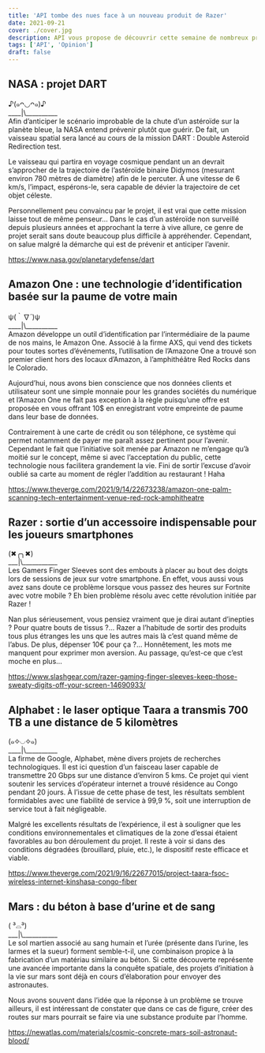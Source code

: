 ```yaml
---
title: 'API tombe des nues face à un nouveau produit de Razer'
date: 2021-09-21
cover: ./cover.jpg
description: API vous propose de découvrir cette semaine de nombreux projets innovants aussi bien dans l'espace que sur terre.
tags: ['API', 'Opinion']
draft: false
---
```


## NASA : projet DART
♪(๑ᴖ◡ᴖ๑)♪     
\_\_\_\_|\\\_\_\_\_\_\_\_\_\_\_     
Afin d’anticiper le scénario improbable de la chute d’un astéroïde sur la planète bleue, la NASA entend prévenir plutôt que guérir.  De fait, un vaisseau spatial sera lancé au cours de la mission DART : Double Asteroïd Redirection test.

Le vaisseau qui partira en voyage cosmique pendant un an devrait s’approcher de la trajectoire de l’astéroïde binaire Didymos (mesurant environ 780 mètres de diamètre) afin de le percuter. À une vitesse de 6 km/s, l’impact, espérons-le, sera capable de dévier la trajectoire de cet objet céleste.

Personnellement peu convaincu par le projet, il est vrai que cette mission laisse tout de même penseur… Dans le cas d’un astéroïde non surveillé depuis plusieurs années et approchant la terre à vive allure, ce genre de projet serait sans doute beaucoup plus difficile à appréhender. Cependant, on salue malgré la démarche qui est de prévenir et anticiper l’avenir.

https://www.nasa.gov/planetarydefense/dart

## Amazon One : une technologie d’identification basée sur la paume de votre main
ψ(｀∇´)ψ    
\_\_\_\_|\\\_\_\_\_\_\_\_\_\_\_     
Amazon développe un outil d’identification par l’intermédiaire de la paume de nos mains, le Amazon One. Associé à la firme AXS, qui vend des tickets pour toutes sortes d’événements, l’utilisation de l’Amazone One a trouvé son premier client hors des locaux d’Amazon, à l’amphithéâtre Red Rocks dans le Colorado.

Aujourd’hui, nous avons bien conscience que nos données clients et utilisateur sont une simple monnaie pour les grandes sociétés du numérique et l’Amazon One ne fait pas exception à la règle puisqu’une offre est proposée en vous offrant 10$ en enregistrant votre empreinte de paume dans leur base de données.

Contrairement à une carte de crédit ou son téléphone, ce système qui permet notamment de payer me paraît assez pertinent pour l’avenir. Cependant le fait que l’initiative soit menée par Amazon ne m’engage qu’à moitié sur le concept, même si avec l’acceptation du public, cette technologie nous facilitera grandement la vie. Fini de sortir l’excuse d’avoir oublié sa carte au moment de régler l’addition au restaurant ! Haha

https://www.theverge.com/2021/9/14/22673238/amazon-one-palm-scanning-tech-entertainment-venue-red-rock-amphitheatre

## Razer : sortie d’un accessoire indispensable pour les joueurs smartphones
(✖╭╮✖)    
\_\_\_|\\\_\_\_\_\_\_\_\_\_\_\_      
Les Gamers Finger Sleeves sont des embouts à placer au bout des doigts lors de sessions de jeux sur votre smartphone. En effet, vous aussi vous avez sans doute ce problème lorsque vous passez des heures sur Fortnite avec votre mobile ? Eh bien problème résolu avec cette révolution initiée par Razer !

Nan plus sérieusement, vous pensiez vraiment que je dirai autant d’inepties ? Pour quatre bouts de tissus ?... Razer a l’habitude de sortir des produits tous plus étranges les uns que les autres mais là c’est quand même de l’abus. De plus, dépenser 10€ pour ça ?... Honnêtement, les mots me manquent pour exprimer mon aversion.
Au passage, qu’est-ce que c’est moche en plus…

https://www.slashgear.com/razer-gaming-finger-sleeves-keep-those-sweaty-digits-off-your-screen-14690933/

## Alphabet : le laser optique Taara a transmis 700 TB a une distance de 5 kilomètres
(๑✧◡✧๑)   
\_\_\_\_|\\\_\_\_\_\_\_\_\_\_\_     
La firme de Google, Alphabet, mène divers projets de recherches technologiques. Il est ici question d’un faisceau laser capable de transmettre 20 Gbps sur une distance d’environ 5 kms.  Ce projet qui vient soutenir les services d’opérateur internet a trouvé résidence au Congo pendant 20 jours. À l’issue de cette phase de test, les résultats semblent formidables avec une fiabilité de service à 99,9 %, soit une interruption de service tout à fait négligeable.

Malgré les excellents résultats de l’expérience, il est à souligner que les conditions environnementales et climatiques de la zone d’essai étaient favorables au bon déroulement du projet. Il reste à voir si dans des conditions dégradées (brouillard, pluie, etc.), le dispositif reste efficace et viable.

https://www.theverge.com/2021/9/16/22677015/project-taara-fsoc-wireless-internet-kinshasa-congo-fiber

## Mars : du béton à base d’urine et de sang
( ³⌓³)      
\_\_\_|\\\_\_\_\_\_\_\_\_\_\_\_     
Le sol martien associé au sang humain et l’urée (présente dans l’urine, les larmes et la sueur) forment semble-t-il, une combinaison propice à la fabrication d’un matériau similaire au béton. Si cette découverte représente une avancée importante dans la conquête spatiale, des projets d’initiation à la vie sur mars sont déjà en cours d’élaboration pour envoyer des astronautes.

Nous avons souvent dans l’idée que la réponse à un problème se trouve ailleurs, il est intéressant de constater que dans ce cas de figure, créer des routes sur mars pourrait se faire via une substance produite par l’homme.

https://newatlas.com/materials/cosmic-concrete-mars-soil-astronaut-blood/